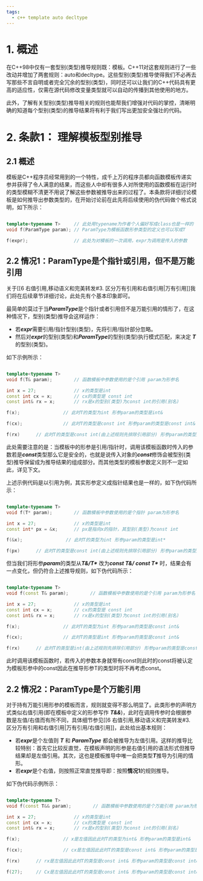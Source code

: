 ```yaml
---
tags:
  - c++ template auto decltype
---
```


# 1. 概述

在C++98中仅有一套型别(类型)推导规则既：模板。C++11对这套规则进行了一些改动并增加了两套规则：auto和decltype。这些型别(类型)推导使得我们不必再去写那些不言自明或者完全冗余的型别(类型)，同时还可以让我们的C++代码具有更高的适应性，仅需在源代码修改变量类型就可以自动的传播到其他使用的地方。

此外，了解有关型别(类型)推导相关的规则也能帮我们增强对代码的掌控，清晰明确的知道每个型别(类型)的推导结果将有利于我们写出更加安全强壮的代码。

# 2. 条款1： 理解模板型别推导

## 2.1 概述

模板是C++程序员经常用到的一个特性，成千上万的程序员都向函数模板传递实参并获得了令人满意的结果，而这些人中却有很多人对所使用的函数模板在运行时的类型模糊不清更不用说了解这些参数被推导出来的过程了。本条款将详细讨论模板是如何推导出参数类型的，在开始讨论前在此先将后续使用的伪代码做个格式说明，如下所示：

``` C++ 伪代码

template<typename T>     // 此处用typename为作者个人偏好写成class也是一样的
void f(ParamType param); // ParamType为模板函数形参类型的定义也可以写成T

f(expr);                 // 此处为对模板的一次调用，expr为调用是传入的参数

```

## 2.2 情况1：ParamType是个指针或引用，但不是万能引用

关于[[6 右值引用,移动语义和完美转发#3. 区分万有引用和右值引用|万有引用]]我们将在后续章节详细讨论，此处先有个基本印象即可。

最简单的莫过于当***ParamType***是个指针或者引用但不是万能引用的情形了，在这种情况下，型别(类型)推导会这样运作：

- 若***expr***需要引用/指针型别(类型)，先将引用/指针部分忽略。
- 然后对***expr***的型别(类型)和***ParamType***的型别(类型)执行模式匹配，来决定 ***T*** 的型别(类型)。

如下示例所示：

``` C++ 伪代码

template<typename T>     
void f(T& param);        // 函数模板中参数使用的是个引用 param为形参名

int x = 27;              // x的类型是int
const int cx = x;        // cx的类型是 const int
const int& rx = x;       // rx是x的型别(类型)为const int的引用(别名)

f(x);                // 此时T的类型为int 形参param的类型是int&

f(cx);               // 此时T的类型是const int 形参param的类型是const int&

f(rx)      // 此时T的类型是const int(由上述规则先排除引用部分) 形参param的类型是const int&

```

此处需要注意的是：当模板中的形参是引用/指针时，调用该模板函数时传入的参数若是***const***类型那么它是安全的，也就是说传入对象的***const***修饰会被型别(类型)推导保留成为推导结果的组成部分。而其他类型的模板参数定义则不一定如此，详见下文。

上述示例代码是以引用为例，其实形参定义成指针结果也是一样的，如下伪代码所示：

``` C++ 伪代码

template<typename T>     
void f(T* param);        // 函数模板中参数使用的是个指针 param为形参名

int x = 27;              // x的类型是int
const int* px = &x;      // px是指向x的指针，其型别(类型)为const int

f(&x);                // 此时T的类型为int 形参param的类型是int*

f(px)      // 此时T的类型是const int(由上述规则先排除引用部分) 形参param的类型是const int*

```

但当我们将形参***param***的类型从***T&/T\**** 改为***const T&/ const T\**** 时，结果会有一点变化，但仍符合上述推导规则，如下伪代码所示：

``` C++ 伪代码

template<typename T>     
void f(const T& param);        // 函数模板中参数使用的是个引用 param为形参名

int x = 27;              // x的类型是int
const int cx = x;        // cx的类型是 const int
const int& rx = x;       // rx是x的型别(类型)为const int的引用(别名)

f(x);                // 此时T的类型为int 形参param的类型是const int&

f(cx);               // 此时T的类型是int 形参param的类型是const int&

f(rx)      // 此时T的类型是int(由上述规则先排除引用部分) 形参param的类型是const int&

```

此时调用该模板函数时，若传入的参数本身就带有const则此时的const将被认定为模板形参中的const因此在推导形参T的类型时将不再考虑const。

## 2.2 情况2：ParamType是个万能引用

对于持有万能引用形参的模板而言，规则就变得不那么明显了。此类形参的声明方式类似右值引用(即在模板中定义的形参写作 ***T&&***)，此时在调用传参时会根据参数是左值/右值而有所不同，具体细节参见[[6 右值引用,移动语义和完美转发#3. 区分万有引用和右值引用|万有引用/右值引用]]，此处给出基本规则：

- 若***expr***是个左值则 ***T*** 和 ***ParamType*** 都会被推导为左值引用。这样的推导比较特别：首先它比较反直觉，在模板声明的形参是右值引用的语法形式但推导结果却是左值引用。其次，这也是模板推导中唯一会把类型***T***推导为引用的情形。
- 若***expr***是个右值，则按照正常直觉推导即：按照**情况1**的规则推导。

如下伪代码示例所示：

``` C++ 伪代码

template<typename T>     
void f(const T&& param);        // 函数模板中参数使用的是个万能引用 param为形参名

int x = 27;              // x的类型是int
const int cx = x;        // cx的类型是 const int
const int& rx = x;       // rx是x的型别(类型)为const int的引用(别名)

f(x);                // x是左值因此此时T的类型为int& 形参param的类型是int&

f(cx);               // cx是左值因此此时T的类型是const int& 形参param的类型是const int&

f(rx)      // rx是左值因此此时T的类型是const int& 形参param的类型是const int&

f(27);     // Cx是左值因此此时T的类型是const int& 形参param的类型是const int&

```